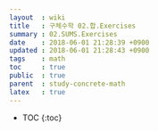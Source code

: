 ```yaml
---
layout  : wiki
title   : 구체수학 02.합.Exercises
summary : 02.SUMS.Exercises
date    : 2018-06-01 21:28:39 +0900
updated : 2018-06-01 21:28:43 +0900
tags    : math
toc     : true
public  : true
parent  : study-concrete-math
latex   : true
---
```

* TOC
{:toc}
